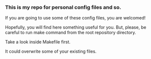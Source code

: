 ### This is my repo for personal config files and so.

If you are going to use some of these config files, you are welcomed!

Hopefully, you will find here something useful for you. But, please, be careful to run make command from the root repository directory.

Take a look inside Makefile first.

It could overwrite some of your existing files.

